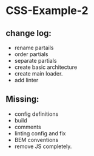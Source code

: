 # CSS-Example-2

## change log:
- rename partails
- order partials
- separate partials
- create basic architecture
- create main loader.
- add linter

## Missing: 
- config definitions
- build
- comments
- linting config and fix
- BEM conventions
- remove JS completely.
